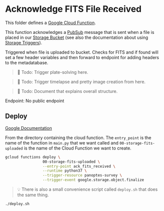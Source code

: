 Acknowledge FITS File Received
==============================

This folder defines a [Google Cloud Function](https://cloud.google.com/functions/).

This function acknowledges a [PubSub](https://cloud.google.com/pubsub/) message
that is sent when a file is placed in our [Storage Bucket](https://cloud.google.com/storage/) 
(see also the documentation about using [Storage Triggers](https://cloud.google.com/functions/docs/calling/storage)).

Triggered when file is uploaded to bucket. Checks for FITS and if found will
set a few header variables and then forward to endpoint for adding headers
to the metadatabase.

> :memo: Todo: Trigger plate-solving here.

> :memo: Todo: Trigger timelapse and pretty image creation from here.

> :memo: Todo: Document that explains overall structure.

Endpoint: No public endpoint


Deploy
------

[Google Documentation](https://cloud.google.com/functions/docs/deploying/filesystem)

From the directory containing the cloud function. The `entry_point` is the
name of the function in `main.py` that we want called and `00-storage-fits-uploaded`
is the name of the Cloud Function we want to create.

```bash
gcloud functions deploy \
                 00-storage-fits-uploaded \
                 --entry-point ack_fits_received \
                 --runtime python37 \
                 --trigger-resource panoptes-survey \
                 --trigger-event google.storage.object.finalize
```

> :bulb: There is also a small convenience script called `deploy.sh` that
does the same thing. 
```bash
./deploy.sh
```